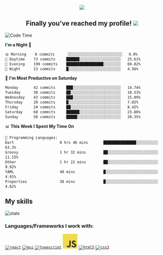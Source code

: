 <p align="center">
  <img src="https://user-images.githubusercontent.com/102032437/162972217-d9d013af-ed44-46cb-bd0c-aaf87b5200e7.gif">
</p>

<h2 align="center">
  Finally you've reached my profile!
  <img src="https://media.giphy.com/media/hvRJCLFzcasrR4ia7z/giphy.gif" width="28">
</h2>

<!--START_SECTION:waka-->
![Code Time](http://img.shields.io/badge/Code%20Time-96%20hrs%2013%20mins-blue)

**I'm a Night 🦉** 

```text
🌞 Morning    0 commits      ░░░░░░░░░░░░░░░░░░░░░░░░░   0.0% 
🌆 Daytime    73 commits     ██████░░░░░░░░░░░░░░░░░░░   25.61% 
🌃 Evening    199 commits    █████████████████░░░░░░░░   69.82% 
🌙 Night      13 commits     █░░░░░░░░░░░░░░░░░░░░░░░░   4.56%

```
📅 **I'm Most Productive on Saturday** 

```text
Monday       42 commits     ███░░░░░░░░░░░░░░░░░░░░░░   14.74% 
Tuesday      30 commits     ██░░░░░░░░░░░░░░░░░░░░░░░   10.53% 
Wednesday    43 commits     ███░░░░░░░░░░░░░░░░░░░░░░   15.09% 
Thursday     20 commits     █░░░░░░░░░░░░░░░░░░░░░░░░   7.02% 
Friday       24 commits     ██░░░░░░░░░░░░░░░░░░░░░░░   8.42% 
Saturday     68 commits     ██████░░░░░░░░░░░░░░░░░░░   23.86% 
Sunday       58 commits     █████░░░░░░░░░░░░░░░░░░░░   20.35%

```


📊 **This Week I Spent My Time On** 

```text
💬 Programming Languages: 
Dart                     8 hrs 46 mins       ███████████████░░░░░░░░░░   63.3% 
Groovy                   1 hr 32 mins        ██░░░░░░░░░░░░░░░░░░░░░░░   11.15% 
Other                    1 hr 22 mins        ██░░░░░░░░░░░░░░░░░░░░░░░   9.92% 
YAML                     40 mins             █░░░░░░░░░░░░░░░░░░░░░░░░   4.91% 
Properties               38 mins             █░░░░░░░░░░░░░░░░░░░░░░░░   4.62%

```


<!--END_SECTION:waka-->

<h2>My skills</h2>

<img src="https://github-readme-stats.vercel.app/api?username=etczrn&count_private=true&show_icons=true&hide_border=true&bg_color=45deg,185a9d,43cea2&title_color=ffffff&text_color=ffffff&icon_color=ffffff" alt="stats">

### Languages/Frameworks I work with:

<code><a href="https://reactjs.org/"><img alt="react" title="react" src="https://cdn.jsdelivr.net/gh/devicons/devicon/icons/react/react-original.svg" height="48"></a></code>
<code><a href="https://mui.com/"><img alt="mui" title="mui" src="https://cdn.jsdelivr.net/gh/devicons/devicon/icons/materialui/materialui-original.svg" height="48"></a></code>
<code><a href="https://www.typescriptlang.org/"><img alt="typescript" title="typescript" src="https://cdn.jsdelivr.net/gh/devicons/devicon/icons/typescript/typescript-original.svg" height="48"></a></code>
<code><a href="https://developer.mozilla.org/en-US/docs/Web/JavaScript"><img alt="JavaScript" title="JavaScript" src="https://raw.githubusercontent.com/github/explore/80688e429a7d4ef2fca1e82350fe8e3517d3494d/topics/javascript/javascript.png" height="48"></a></code>
<code><a href="https://dev.w3.org/html5/html-author/"><img alt="html5" title="html5" src="https://cdn.jsdelivr.net/gh/devicons/devicon/icons/html5/html5-original.svg" height="48"></a></code>
<code><a href="https://www.w3.org/TR/css/"><img alt="css3" title="css3" src="https://cdn.jsdelivr.net/gh/devicons/devicon/icons/css3/css3-original.svg" height="48"></a></code>
